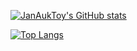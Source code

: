 [![JanAukToy's GitHub stats](https://github-readme-stats.vercel.app/api?username=JanAukToy&theme=vue-dark&show_icons=true)](https://github.com/JanAukToy/github-readme-stats)

[![Top Langs](https://github-readme-stats.vercel.app/api/top-langs/?username=mo-ri-regen&theme=vue-dark&show_icons=true&layout=compact)](https://github.com/JanAukToy/github-readme-stats)
